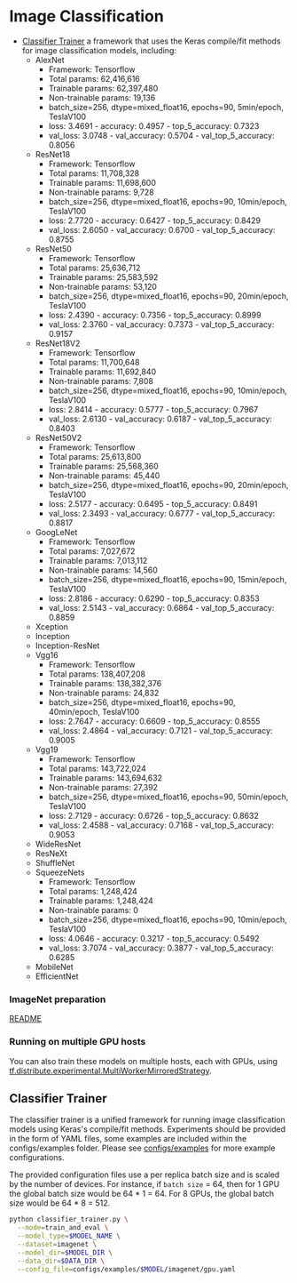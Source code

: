 # Image Classification

* [Classifier Trainer](#classifier-trainer) a framework that uses the Keras
compile/fit methods for image classification models, including:
  * AlexNet
    * Framework: Tensorflow
    * Total params: 62,416,616
    * Trainable params: 62,397,480
    * Non-trainable params: 19,136
    * batch_size=256, dtype=mixed_float16, epochs=90, 5min/epoch, TeslaV100
    * loss: 3.4691 - accuracy: 0.4957 - top_5_accuracy: 0.7323
    * val_loss: 3.0748 - val_accuracy: 0.5704 - val_top_5_accuracy: 0.8056
  * ResNet18
    * Framework: Tensorflow
    * Total params: 11,708,328
    * Trainable params: 11,698,600
    * Non-trainable params: 9,728
    * batch_size=256, dtype=mixed_float16, epochs=90, 10min/epoch, TeslaV100
    * loss: 2.7720 - accuracy: 0.6427 - top_5_accuracy: 0.8429
    * val_loss: 2.6050 - val_accuracy: 0.6700 - val_top_5_accuracy: 0.8755
  * ResNet50
    * Framework: Tensorflow    
    * Total params: 25,636,712
    * Trainable params: 25,583,592
    * Non-trainable params: 53,120
    * batch_size=256, dtype=mixed_float16, epochs=90, 20min/epoch, TeslaV100
    * loss: 2.4390 - accuracy: 0.7356 - top_5_accuracy: 0.8999
    * val_loss: 2.3760 - val_accuracy: 0.7373 - val_top_5_accuracy: 0.9157
  * ResNet18V2
    * Framework: Tensorflow    
    * Total params: 11,700,648
    * Trainable params: 11,692,840
    * Non-trainable params: 7,808
    * batch_size=256, dtype=mixed_float16, epochs=90, 10min/epoch, TeslaV100
    * loss: 2.8414 - accuracy: 0.5777 - top_5_accuracy: 0.7967
    * val_loss: 2.6130 - val_accuracy: 0.6187 - val_top_5_accuracy: 0.8403
  * ResNet50V2
    * Framework: Tensorflow    
    * Total params: 25,613,800
    * Trainable params: 25,568,360
    * Non-trainable params: 45,440
    * batch_size=256, dtype=mixed_float16, epochs=90, 20min/epoch, TeslaV100
    * loss: 2.5177 - accuracy: 0.6495 - top_5_accuracy: 0.8491
    * val_loss: 2.3493 - val_accuracy: 0.6777 - val_top_5_accuracy: 0.8817
  * GoogLeNet
    * Framework: Tensorflow    
    * Total params: 7,027,672
    * Trainable params: 7,013,112
    * Non-trainable params: 14,560
    * batch_size=256, dtype=mixed_float16, epochs=90, 15min/epoch, TeslaV100
    * loss: 2.8186 - accuracy: 0.6290 - top_5_accuracy: 0.8353
    * val_loss: 2.5143 - val_accuracy: 0.6864 - val_top_5_accuracy: 0.8859
  * Xception
  * Inception
  * Inception-ResNet
  * Vgg16
    * Framework: Tensorflow    
    * Total params: 138,407,208
    * Trainable params: 138,382,376
    * Non-trainable params: 24,832
    * batch_size=256, dtype=mixed_float16, epochs=90, 40min/epoch, TeslaV100
    * loss: 2.7647 - accuracy: 0.6609 - top_5_accuracy: 0.8555
    * val_loss: 2.4864 - val_accuracy: 0.7121 - val_top_5_accuracy: 0.9005
  * Vgg19
    * Framework: Tensorflow    
    * Total params: 143,722,024
    * Trainable params: 143,694,632
    * Non-trainable params: 27,392
    * batch_size=256, dtype=mixed_float16, epochs=90, 50min/epoch, TeslaV100
    * loss: 2.7129 - accuracy: 0.6726 - top_5_accuracy: 0.8632
    * val_loss: 2.4588 - val_accuracy: 0.7168 - val_top_5_accuracy: 0.9053
  * WideResNet
  * ResNeXt
  * ShuffleNet
  * SqueezeNets
    * Framework: Tensorflow    
    * Total params: 1,248,424
    * Trainable params: 1,248,424
    * Non-trainable params: 0
    * batch_size=256, dtype=mixed_float16, epochs=90, 10min/epoch, TeslaV100    
    * loss: 4.0646 - accuracy: 0.3217 - top_5_accuracy: 0.5492 
    * val_loss: 3.7074 - val_accuracy: 0.3877 - val_top_5_accuracy: 0.6285
  * MobileNet
  * EfficientNet

### ImageNet preparation

[README](imagenetEADME.md)

### Running on multiple GPU hosts

You can also train these models on multiple hosts, each with GPUs, using
[tf.distribute.experimental.MultiWorkerMirroredStrategy](https://www.tensorflow.org/api_docs/python/tf/distribute/experimental/MultiWorkerMirroredStrategy).

## Classifier Trainer

The classifier trainer is a unified framework for running image classification
models using Keras's compile/fit methods. Experiments should be provided in the
form of YAML files, some examples are included within the configs/examples
folder. Please see [configs/examples](configsxamples) for more example
configurations.

The provided configuration files use a per replica batch size and is scaled
by the number of devices. For instance, if `batch size` = 64, then for 1 GPU
the global batch size would be 64 * 1 = 64. For 8 GPUs, the global batch size
would be 64 * 8 = 512.

```bash
python classifier_trainer.py \
  --mode=train_and_eval \
  --model_type=$MODEL_NAME \
  --dataset=imagenet \
  --model_dir=$MODEL_DIR \
  --data_dir=$DATA_DIR \
  --config_file=configs/examples/$MODEL/imagenet/gpu.yaml
```
